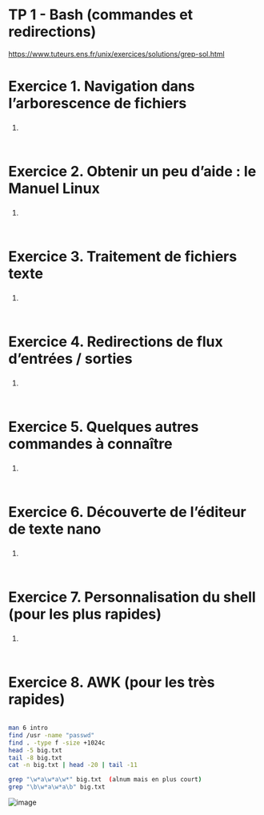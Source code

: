 # TP 1 - Bash (commandes et redirections)

<a>https://www.tuteurs.ens.fr/unix/exercices/solutions/grep-sol.html</a>
<h1>Exercice 1. Navigation dans l’arborescence de fichiers</h1>

<ol>
  
<li><h3><h3></li>

```bash

```

</ol>

<h1>Exercice 2. Obtenir un peu d’aide : le Manuel Linux</h1>

<ol>
  
<li><h3><h3></li>

```bash

```

</ol>
<h1>Exercice 3. Traitement de fichiers texte</h1>

<ol>
  
<li><h3><h3></li>

```bash

```

</ol>
<h1>Exercice 4. Redirections de flux d’entrées / sorties</h1>

<ol>
  
<li><h3><h3></li>

```bash

```

</ol>
<h1>Exercice 5. Quelques autres commandes à connaître</h1>

<ol>
  
<li><h3><h3></li>

```bash

```

</ol>
<h1>Exercice 6. Découverte de l’éditeur de texte nano</h1>

<ol>
  
<li><h3><h3></li>

```bash

```


</ol>
<h1>Exercice 7. Personnalisation du shell (pour les plus rapides)</h1>

<ol>
  
<li><h3><h3></li>

```bash

```

</ol>
<h1>Exercice 8. AWK (pour les très rapides)</h1>

<ol>

```bash

```

</ol>



```bash
man 6 intro
find /usr -name "passwd"
find . -type f -size +1024c
head -5 big.txt
tail -8 big.txt
cat -n big.txt | head -20 | tail -11

grep "\w*a\w*a\w*" big.txt  (alnum mais en plus court)
grep "\b\w*a\w*a\b" big.txt 
```
![image](https://github.com/emree00/Linux/assets/46965753/8edc3d5f-9a02-436f-a991-811d5d9c961e)
